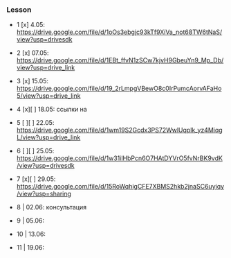 
### Lesson
- 1 [x] 4.05: https://drive.google.com/file/d/1oOs3ebgjc93kTf9XiVa_not68TW6tNaS/view?usp=drivesdk

- 2 [x] 07.05: https://drive.google.com/file/d/1EBt_ffvN1zSCw7kjvH9GbeuYn9_Mp_Db/view?usp=drive_link

- 3 [x] 15.05: https://drive.google.com/file/d/19_2rLmpgVBewO8c0IrPumcAorvAFaHo5/view?usp=drive_link

- 4 [x][ ]  18.05: ссылки на 

- 5 [ ][ ]  22.05: https://drive.google.com/file/d/1wm19S2Gcdx3PS72WwlUqplk_yz4MiqgL/view?usp=drive_link

- 6 [ ][ ] 25.05:
https://drive.google.com/file/d/1w31ilHbPcn6O7HAtDYVrO5fvNrBK9vdK/view?usp=drivesdk

- 7 [x][ ] 29.05:
https://drive.google.com/file/d/15RoWqhigCFE7XBMS2hkb2jnaSC6uyjqy/view?usp=sharing

- 8 | 02.06: консультация

- 9 | 05.06:

- 10 | 13.06:

- 11 | 19.06: